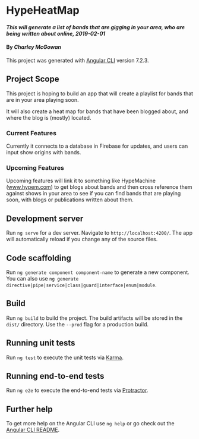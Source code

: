 # HypeHeatMap

#### _This will generate a list of bands that are gigging in your area, who are being written about online, 2019-02-01_

#### By _**Charley McGowan**_

This project was generated with [Angular CLI](https://github.com/angular/angular-cli) version 7.2.3.

## Project Scope

This project is hoping to build an app that will create a playlist for bands that are in your area playing soon.

It will also create a heat map for bands that have been blogged about, and where the blog is (mostly) located.

### Current Features

Currently it connects to a database in Firebase for updates, and users can input show origins with bands.

### Upcoming Features

Upcoming features will link it to something like HypeMachine (www.hypem.com) to get blogs about bands and then cross reference them against shows in your area to see if you can find bands that are playing soon, with blogs or publications written about them.

## Development server

Run `ng serve` for a dev server. Navigate to `http://localhost:4200/`. The app will automatically reload if you change any of the source files.

## Code scaffolding

Run `ng generate component component-name` to generate a new component. You can also use `ng generate directive|pipe|service|class|guard|interface|enum|module`.

## Build

Run `ng build` to build the project. The build artifacts will be stored in the `dist/` directory. Use the `--prod` flag for a production build.

## Running unit tests

Run `ng test` to execute the unit tests via [Karma](https://karma-runner.github.io).

## Running end-to-end tests

Run `ng e2e` to execute the end-to-end tests via [Protractor](http://www.protractortest.org/).

## Further help

To get more help on the Angular CLI use `ng help` or go check out the [Angular CLI README](https://github.com/angular/angular-cli/blob/master/README.md).
